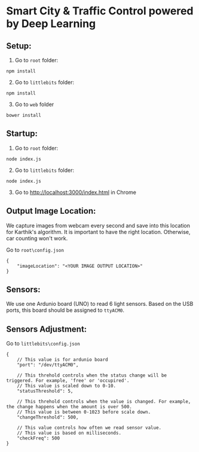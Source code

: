# Smart City & Traffic Control powered by Deep Learning

## Setup:
1. Go to ```root``` folder:
  ```
  npm install
  ```

2. Go to ```littlebits``` folder:
  ```
  npm install
  ```

3. Go to ```web``` folder
  ```
  bower install
  ```
  
## Startup:
1. Go to ```root``` folder:
  ```
  node index.js
  ```
  
2. Go to ```littlebits``` folder:
  ```
  node index.js
  ```
  
3. Go to [http://localhost:3000/index.html](http://localhost:3000/index.html) in Chrome

## Output Image Location:
We capture images from webcam every second and save into this location for Karthik's algorithm. It is important to have the right location. Otherwise, car counting won't work.

Go to ```root\config.json```
```
{
	"imageLocation": "<YOUR IMAGE OUTPUT LOCATION>"
}
```

## Sensors:
We use one Ardunio board (UNO) to read 6 light sensors. Based on the USB ports, this board should be assigned to ```ttyACM0```.

## Sensors Adjustment:
Go to ```littlebits\config.json```
```
{
	// This value is for ardunio board
	"port": "/dev/ttyACM0",

	// This threhold controls when the status change will be triggered. For example, 'free' or 'occupired'. 
	// This value is scaled down to 0-10.
	"statusThreshold": 5,

	// This threhold controls when the value is changed. For example, the change happens when the amount is over 500.
	// This value is between 0-1023 before scale down.
	"changeThreshold": 500,

	// This value controls how often we read sensor value. 
	// This value is based on milliseconds. 
	"checkFreq": 500
}
```
